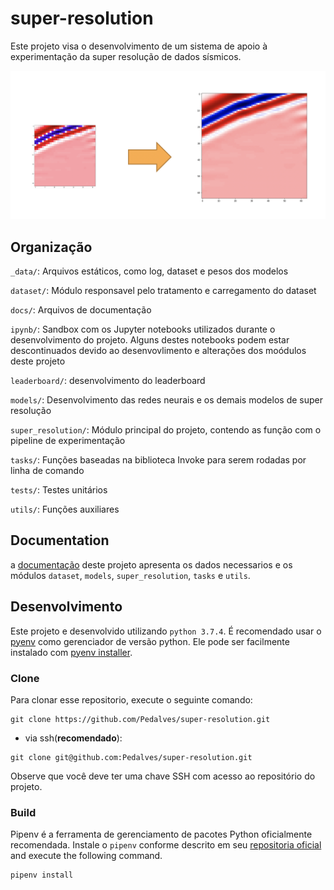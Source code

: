 # super-resolution

Este projeto visa o desenvolvimento de um sistema de apoio à experimentação da super resolução de dados sísmicos. 

![super resolution](docs/imgs/sr-seismic.png)

## Organização

`_data/`: Arquivos estáticos, como log, dataset e pesos dos modelos

`dataset/`: Módulo responsavel pelo tratamento e carregamento do dataset

`docs/`: Arquivos de documentação

`ipynb/`: Sandbox com os Jupyter notebooks utilizados durante o desenvolvimento do projeto. 
Alguns destes notebooks podem estar descontinuados devido ao desenvovlimento e alterações dos moódulos deste projeto

`leaderboard/`: desenvolvimento do leaderboard

`models/`: Desenvolvimento das redes neurais e os demais modelos de super resolução

`super_resolution/`: Módulo principal do projeto, contendo as função com o pipeline de experimentação 

`tasks/`: Funções baseadas na biblioteca Invoke para serem rodadas por linha de comando

`tests/`: Testes unitários

`utils/`: Funções auxiliares   

## Documentation

a [documentação](docs/README.md) deste projeto apresenta os dados necessarios e os módulos `dataset`, `models`, 
`super_resolution`, `tasks` e `utils`.

## Desenvolvimento

Este projeto e desenvolvido utilizando `python 3.7.4`. É recomendado usar o [pyenv](https://github.com/pyenv/pyenv)
como gerenciador de versão python. Ele pode ser facilmente instalado com [pyenv installer](https://github.com/pyenv/pyenv-installer).

### Clone

Para clonar esse repositorio, execute o seguinte comando:

```
git clone https://github.com/Pedalves/super-resolution.git
```

- via ssh(**recomendado**):
```
git clone git@github.com:Pedalves/super-resolution.git
```

Observe que você deve ter uma chave SSH com acesso ao repositório do projeto.

### Build

Pipenv é a ferramenta de gerenciamento de pacotes Python oficialmente recomendada. 
Instale o `pipenv` conforme descrito em seu [repositoria oficial](https://github.com/pypa/pipenv#installation) and execute the following command.

```
pipenv install
``` 
